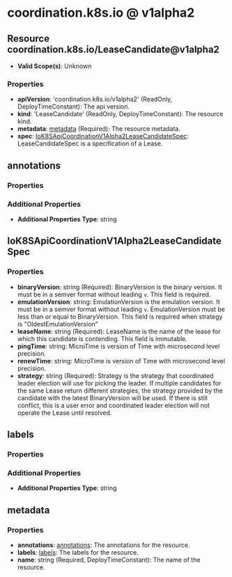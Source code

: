 # coordination.k8s.io @ v1alpha2

## Resource coordination.k8s.io/LeaseCandidate@v1alpha2
* **Valid Scope(s)**: Unknown
### Properties
* **apiVersion**: 'coordination.k8s.io/v1alpha2' (ReadOnly, DeployTimeConstant): The api version.
* **kind**: 'LeaseCandidate' (ReadOnly, DeployTimeConstant): The resource kind.
* **metadata**: [metadata](#metadata) (Required): The resource metadata.
* **spec**: [IoK8SApiCoordinationV1Alpha2LeaseCandidateSpec](#iok8sapicoordinationv1alpha2leasecandidatespec): LeaseCandidateSpec is a specification of a Lease.

## annotations
### Properties
### Additional Properties
* **Additional Properties Type**: string

## IoK8SApiCoordinationV1Alpha2LeaseCandidateSpec
### Properties
* **binaryVersion**: string (Required): BinaryVersion is the binary version. It must be in a semver format without leading `v`. This field is required.
* **emulationVersion**: string: EmulationVersion is the emulation version. It must be in a semver format without leading `v`. EmulationVersion must be less than or equal to BinaryVersion. This field is required when strategy is "OldestEmulationVersion"
* **leaseName**: string (Required): LeaseName is the name of the lease for which this candidate is contending. This field is immutable.
* **pingTime**: string: MicroTime is version of Time with microsecond level precision.
* **renewTime**: string: MicroTime is version of Time with microsecond level precision.
* **strategy**: string (Required): Strategy is the strategy that coordinated leader election will use for picking the leader. If multiple candidates for the same Lease return different strategies, the strategy provided by the candidate with the latest BinaryVersion will be used. If there is still conflict, this is a user error and coordinated leader election will not operate the Lease until resolved.

## labels
### Properties
### Additional Properties
* **Additional Properties Type**: string

## metadata
### Properties
* **annotations**: [annotations](#annotations): The annotations for the resource.
* **labels**: [labels](#labels): The labels for the resource.
* **name**: string (Required, DeployTimeConstant): The name of the resource.

